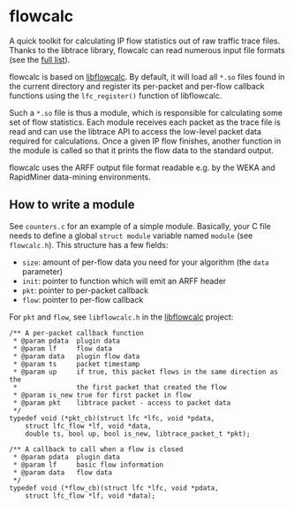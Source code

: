 flowcalc
========

A quick toolkit for calculating IP flow statistics out of raw traffic trace files. Thanks to the
libtrace library, flowcalc can read numerous input file formats (see the [full
list](http://research.wand.net.nz/software/libtrace.php)).

flowcalc is based on [libflowcalc](https://github.com/iitis/libflowcalc). By default, it will load
all `*.so` files found in the current directory and register its per-packet and per-flow callback
functions using the `lfc_register()` function of libflowcalc.

Such a `*.so` file is thus a module, which is responsible for calculating some set of flow
statistics. Each module receives each packet as the trace file is read and can use the libtrace API
to access the low-level packet data required for calculations. Once a given IP flow finishes,
another function in the module is called so that it prints the flow data to the standard output.

flowcalc uses the ARFF output file format readable e.g. by the WEKA and RapidMiner data-mining
environments.

How to write a module
---------------------

See `counters.c` for an example of a simple module. Basically, your C file needs to define a global
`struct module` variable named `module` (see `flowcalc.h`). This structure has a few fields:

* `size`: amount of per-flow data you need for your algorithm (the `data` parameter)
* `init`: pointer to function which will emit an ARFF header
* `pkt`:  pointer to per-packet callback
* `flow`: pointer to per-flow callback

For `pkt` and `flow`, see `libflowcalc.h` in the [libflowcalc](https://github.com/iitis/libflowcalc)
project:

	/** A per-packet callback function
	 * @param pdata  plugin data
	 * @param lf     flow data
	 * @param data   plugin flow data
	 * @param ts     packet timestamp
	 * @param up     if true, this packet flows in the same direction as the
	 *               the first packet that created the flow
	 * @param is_new true for first packet in flow
	 * @param pkt    libtrace packet - access to packet data
	 */
	typedef void (*pkt_cb)(struct lfc *lfc, void *pdata,
		struct lfc_flow *lf, void *data,
		double ts, bool up, bool is_new, libtrace_packet_t *pkt);

	/** A callback to call when a flow is closed
	 * @param pdata  plugin data
	 * @param lf     basic flow information
	 * @param data   flow data
	 */
	typedef void (*flow_cb)(struct lfc *lfc, void *pdata,
		struct lfc_flow *lf, void *data);
